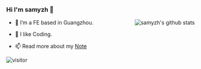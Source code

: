 ### Hi I'm samyzh 👋

<img align="right" src="https://github-readme-stats.vercel.app/api?username=samyzh&show_icons=true&theme=vue&count_private=true" alt="samyzh's github stats"/>

- 🔭 I’m a FE based in Guangzhou.

- 🌱 I like Coding.

- 📫 Read more about my [Note](https://samyz.cn/)

![visitor](https://visitor-badge.glitch.me/badge?page_id=samyzh)

<!--
**samyzh/samyzh** is a ✨ _special_ ✨ repository because its `README.md` (this file) appears on your GitHub profile.

Here are some ideas to get you started:

- 🔭 I’m currently working on ...
- 🌱 I’m currently learning ...
- 👯 I’m looking to collaborate on ...
- 🤔 I’m looking for help with ...
- 💬 Ask me about ...
- 📫 How to reach me: ...
- 😄 Pronouns: ...
- ⚡ Fun fact: ...
-->



